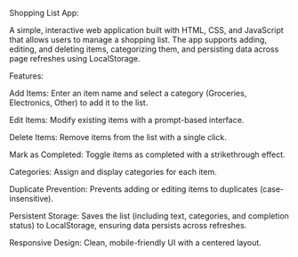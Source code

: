
Shopping List App:

A simple, interactive web application built with HTML, CSS, and JavaScript that allows users to manage a shopping list. 
The app supports adding, editing, and deleting items, categorizing them, and persisting data across page refreshes using LocalStorage.

Features:

Add Items: Enter an item name and select a category (Groceries, Electronics, Other) to add it to the list.

Edit Items: Modify existing items with a prompt-based interface.

Delete Items: Remove items from the list with a single click.

Mark as Completed: Toggle items as completed with a strikethrough effect.

Categories: Assign and display categories for each item.

Duplicate Prevention: Prevents adding or editing items to duplicates (case-insensitive).

Persistent Storage: Saves the list (including text, categories, and completion status) to LocalStorage, ensuring data persists across refreshes.

Responsive Design: Clean, mobile-friendly UI with a centered layout.
